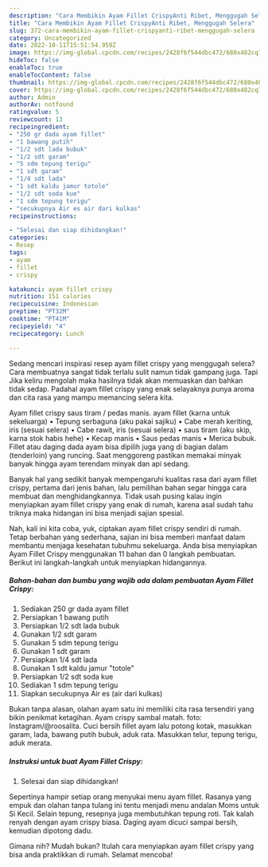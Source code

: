 ```yaml
---
description: "Cara Membikin Ayam Fillet CrispyAnti Ribet, Menggugah Selera"
title: "Cara Membikin Ayam Fillet CrispyAnti Ribet, Menggugah Selera"
slug: 372-cara-membikin-ayam-fillet-crispyanti-ribet-menggugah-selera
category: Uncategorized
date: 2022-10-11T15:51:54.959Z
image: https://img-global.cpcdn.com/recipes/2428f6f544dbc472/680x482cq70/ayam-fillet-crispy-foto-resep-utama.jpg
hideToc: false
enableToc: true
enableTocContent: false
thumbnail: https://img-global.cpcdn.com/recipes/2428f6f544dbc472/680x482cq70/ayam-fillet-crispy-foto-resep-utama.jpg
cover: https://img-global.cpcdn.com/recipes/2428f6f544dbc472/680x482cq70/ayam-fillet-crispy-foto-resep-utama.jpg
author: Admin
authorAv: notfound
ratingvalue: 5
reviewcount: 13
recipeingredient:
- "250 gr dada ayam fillet"
- "1 bawang putih"
- "1/2 sdt lada bubuk"
- "1/2 sdt garam"
- "5 sdm tepung terigu"
- "1 sdt garam"
- "1/4 sdt lada"
- "1 sdt kaldu jamur totole"
- "1/2 sdt soda kue"
- "1 sdm tepung terigu"
- "secukupnya Air es air dari kulkas"
recipeinstructions:

- "Selesai dan siap dihidangkan!"
categories:
- Resep
tags:
- ayam
- fillet
- crispy

katakunci: ayam fillet crispy 
nutrition: 151 calories
recipecuisine: Indonesian
preptime: "PT32M"
cooktime: "PT41M"
recipeyield: "4"
recipecategory: Lunch

---
```



Sedang mencari inspirasi resep ayam fillet crispy yang menggugah selera? Cara membuatnya sangat tidak terlalu sulit namun tidak gampang juga. Tapi Jika keliru mengolah maka hasilnya tidak akan memuaskan dan bahkan tidak sedap. Padahal ayam fillet crispy yang enak selayaknya punya aroma dan cita rasa yang mampu memancing selera kita.


Ayam fillet crispy saus tiram / pedas manis. ayam fillet (karna untuk sekeluarga) • Tepung serbaguna (aku pakai sajiku) • Cabe merah keriting, iris (sesuai selera) • Cabe rawit, iris (sesuai selera) • saus tiram (aku skip, karna stok habis hehe) • Kecap manis • Saus pedas manis • Merica bubuk. Fillet atau daging dada ayam bisa dipilih juga yang di bagian dalam (tenderloin) yang runcing. Saat menggoreng pastikan memakai minyak banyak hingga ayam terendam minyak dan api sedang.

Banyak hal yang sedikit banyak mempengaruhi kualitas rasa dari ayam fillet crispy, pertama dari jenis bahan, lalu pemilihan bahan segar hingga cara membuat dan menghidangkannya. Tidak usah pusing kalau ingin menyiapkan ayam fillet crispy yang enak di rumah, karena asal sudah tahu triknya maka hidangan ini bisa menjadi sajian spesial.


Nah, kali ini kita coba, yuk, ciptakan ayam fillet crispy sendiri di rumah. Tetap berbahan yang sederhana, sajian ini bisa memberi manfaat dalam membantu menjaga kesehatan tubuhmu sekeluarga. Anda bisa menyiapkan Ayam Fillet Crispy menggunakan 11 bahan dan 0 langkah pembuatan. Berikut ini langkah-langkah untuk menyiapkan hidangannya.

<!--inarticleads1-->

##### Bahan-bahan dan bumbu yang wajib ada dalam pembuatan Ayam Fillet Crispy:

1. Sediakan 250 gr dada ayam fillet
1. Persiapkan 1 bawang putih
1. Persiapkan 1/2 sdt lada bubuk
1. Gunakan 1/2 sdt garam
1. Gunakan 5 sdm tepung terigu
1. Gunakan 1 sdt garam
1. Persiapkan 1/4 sdt lada
1. Gunakan 1 sdt kaldu jamur &#34;totole&#34;
1. Persiapkan 1/2 sdt soda kue
1. Sediakan 1 sdm tepung terigu
1. Siapkan secukupnya Air es (air dari kulkas)


Bukan tanpa alasan, olahan ayam satu ini memiliki cita rasa tersendiri yang bikin penikmat ketagihan. Ayam crispy sambal matah. foto: Instagram/@roosalita. Cuci bersih fillet ayam lalu potong kotak, masukkan garam, lada, bawang putih bubuk, aduk rata. Masukkan telur, tepung terigu, aduk merata. 

<!--inarticleads2-->

##### Instruksi untuk buat Ayam Fillet Crispy:


1. Selesai dan siap dihidangkan!

Sepertinya hampir setiap orang menyukai menu ayam fillet. Rasanya yang empuk dan olahan tanpa tulang ini tentu menjadi menu andalan Moms untuk Si Kecil. Selain tepung, resepnya juga membutuhkan tepung roti. Tak kalah renyah dengan ayam crispy biasa. Daging ayam dicuci sampai bersih, kemudian dipotong dadu. 

Gimana nih? Mudah bukan? Itulah cara menyiapkan ayam fillet crispy yang bisa anda praktikkan di rumah. Selamat mencoba!
